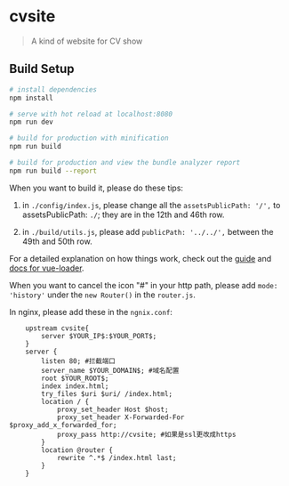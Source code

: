 # cvsite

> A kind of website for CV show

## Build Setup

``` bash
# install dependencies
npm install

# serve with hot reload at localhost:8080
npm run dev

# build for production with minification
npm run build

# build for production and view the bundle analyzer report
npm run build --report
```

When you want to build it, please do these tips:

1. in `./config/index.js`, please change all the `assetsPublicPath: '/',` to assetsPublicPath: `./`; they are in the 12th and 46th row.

2. in `./build/utils.js`, please add `publicPath: '../../',` between the 49th and 50th row.

For a detailed explanation on how things work, check out the [guide](http://vuejs-templates.github.io/webpack/) and [docs for vue-loader](http://vuejs.github.io/vue-loader).

When you want to cancel the icon "#" in your http path, please add ```mode: 'history'``` under the ```new Router()``` in the `router.js`.   

In nginx, please add these in the `ngnix.conf`:  
```
    upstream cvsite{
    	server $YOUR_IP$:$YOUR_PORT$;
	}
	server {
	    listen 80; #拦截端口
		server_name $YOUR_DOMAIN$; #域名配置
		root $YOUR_ROOT$;
		index index.html;
		try_files $uri $uri/ /index.html;
		location / {
			proxy_set_header Host $host;
			proxy_set_header X-Forwarded-For $proxy_add_x_forwarded_for;
			proxy_pass http://cvsite; #如果是ssl更改成https
		}
		location @router {
            rewrite ^.*$ /index.html last;
        }
    }
```